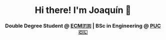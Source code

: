 
<h1 align="center">Hi there! I'm Joaquín 👋</h1>

<h3 align="center">Double Degree Student @ <a href="https://www.centrale-marseille.fr/">ECM🇫🇷</a> | BSc in Engineering @ <a href="https://www.ing.uc.cl/">PUC🇨🇱</a></h3>
<!--
**ElGarra/ElGarra** is a ✨ _special_ ✨ repository because its `README.md` (this file) appears on your GitHub profile.

Here are some ideas to get you started:

- 🔭 I’m currently working on ...
- 🌱 I’m currently learning ...
- 👯 I’m looking to collaborate on ...
- 🤔 I’m looking for help with ...
- 💬 Ask me about ...
- 📫 How to reach me: ...
- 😄 Pronouns: ...
- ⚡ Fun fact: ...
-->
